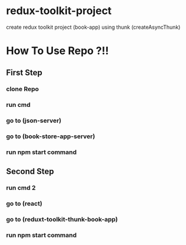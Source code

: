 # redux-toolkit-project
create redux toolkit project (book-app) using thunk (createAsyncThunk)

# How To Use Repo ?!!
## First Step
### clone Repo
### run cmd
### go to (json-server)
### go to (book-store-app-server)
### run npm start command

## Second Step
### run cmd 2
### go to (react)
### go to (reduxt-toolkit-thunk-book-app)
### run npm start command
